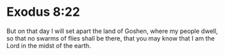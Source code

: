# Exodus 8:22

But on that day I will set apart the land of Goshen, where my people dwell, so that no swarms of flies shall be there, that you may know that I am the Lord in the midst of the earth.
